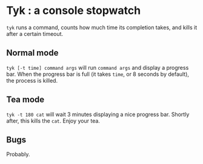 Tyk : a console stopwatch
=========================

`tyk` runs a command, counts how much time its completion takes, and kills it
after a certain timeout.

Normal mode
-----------

`tyk [-t time] command args` will run `command args` and display a progress bar.
When the progress bar is full (it takes `time`, or 8 seconds by default), the
process is killed.

Tea mode
--------

`tyk -t 180 cat` will wait 3 minutes displaying a nice progress bar. Shortly after,
this kills the `cat`. Enjoy your tea.

Bugs
----

Probably.
